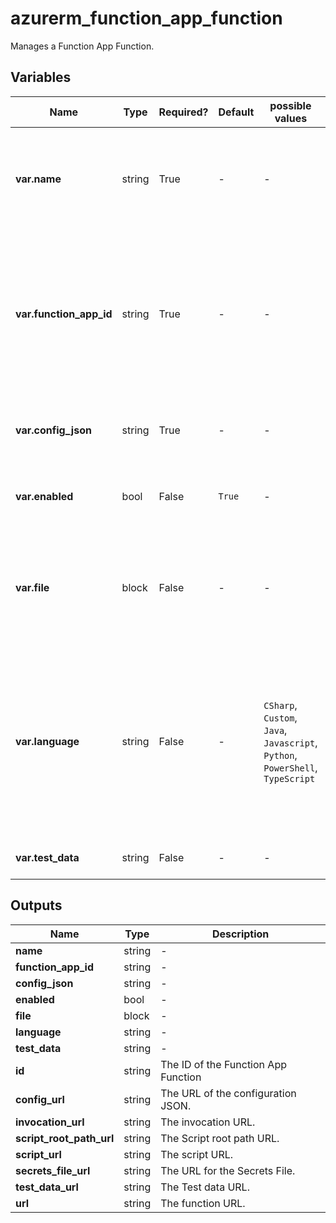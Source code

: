 # azurerm_function_app_function

Manages a Function App Function.

## Variables

| Name | Type | Required? |  Default  |  possible values |  Description |
| ---- | ---- | --------- |  ----------- | ----------- | ----------- |
| **var.name** | string | True | -  |  -  |  The name of the function. Changing this forces a new resource to be created. | 
| **var.function_app_id** | string | True | -  |  -  |  The ID of the Function App in which this function should reside. Changing this forces a new resource to be created. | 
| **var.config_json** | string | True | -  |  -  |  The config for this Function in JSON format. | 
| **var.enabled** | bool | False | `True`  |  -  |  Should this function be enabled. Defaults to `true`. | 
| **var.file** | block | False | -  |  -  |  A `file` block as detailed below. Changing this forces a new resource to be created. | 
| **var.language** | string | False | -  |  `CSharp`, `Custom`, `Java`, `Javascript`, `Python`, `PowerShell`, `TypeScript`  |  The language the Function is written in. Possible values are `CSharp`, `Custom`, `Java`, `Javascript`, `Python`, `PowerShell`, and `TypeScript`. | 
| **var.test_data** | string | False | -  |  -  |  The test data for the function. | 



## Outputs

| Name | Type | Description |
| ---- | ---- | --------- | 
| **name** | string  | - | 
| **function_app_id** | string  | - | 
| **config_json** | string  | - | 
| **enabled** | bool  | - | 
| **file** | block  | - | 
| **language** | string  | - | 
| **test_data** | string  | - | 
| **id** | string  | The ID of the Function App Function | 
| **config_url** | string  | The URL of the configuration JSON. | 
| **invocation_url** | string  | The invocation URL. | 
| **script_root_path_url** | string  | The Script root path URL. | 
| **script_url** | string  | The script URL. | 
| **secrets_file_url** | string  | The URL for the Secrets File. | 
| **test_data_url** | string  | The Test data URL. | 
| **url** | string  | The function URL. | 